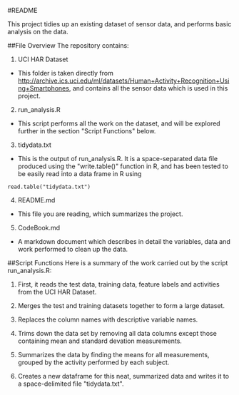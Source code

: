 #README

This project tidies up an existing dataset of sensor data, and performs basic analysis on the data.

##File Overview
The repository contains:
1. UCI HAR Dataset 
* This folder is taken directly from http://archive.ics.uci.edu/ml/datasets/Human+Activity+Recognition+Using+Smartphones, and contains all the sensor data which is used in this project.

2. run_analysis.R 
* This script performs all the work on the dataset, and will be explored further in the section "Script Functions" below.

3. tidydata.txt 
* This is the output of run_analysis.R. It is a space-separated data file produced using the "write.table()" function in R, and has been tested to be easily read into a data frame in R using 
~~~~
read.table("tidydata.txt")
~~~~

4. README.md 
* This file you are reading, which summarizes the project.

5. CodeBook.md 
* A markdown document which describes in detail the variables, data and work performed to clean up the data.


##Script Functions
Here is a summary of the work carried out by the script run_analysis.R:
1. First, it reads the test data, training data, feature labels and activities from the UCI HAR Dataset. 

2. Merges the test and training datasets together to form a large dataset.

3. Replaces the column names with descriptive variable names. 

4. Trims down the data set by removing all data columns except those containing mean and standard devation measurements.

5. Summarizes the data by finding the means for all measurements, grouped by the activity performed by each subject. 

6. Creates a new dataframe for this neat, summarized data and writes it to a space-delimited file "tidydata.txt".

